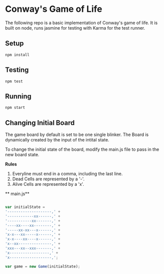 # Conway's Game of Life
The following repo is a basic implementation of Conway's game of life. It is built on node, runs jasmine for testing with Karma for the test runner.


## Setup

```terminal
npm install
```
## Testing
```terminal
npm test
```

## Running
```terminal
npm start
```

## Changing Initial Board
The game board by default is set to be one single blinker. The Board is dynamically created by the input of the intital state.

To change the initial state of the board, modify the main.js file to pass in the new board state.

**Rules**

1. Everyline must end in a comma, including the last line.
2. Dead Cells are represented by a '-'.
3. Alive Cells are represented by a  'x'.

** main.js**

```javascript

var initialState = 
'--------------------,' +
'------------xx------,' +
'-----------xx-------,' +
'----xx----xx--------,' +
'-----xx-xx---x------,' +
'x-x---xx-----x------,' +                                                                                            
'x-x----xx----x------,' + 
'x--xx---------------,' +
'xxx---xx--xxx-------,' +
'x------------------,' +
'x-------------------,';

var game = new Game(initialState); 
```
